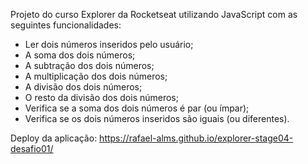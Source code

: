Projeto do curso Explorer da Rocketseat utilizando JavaScript com as seguintes funcionalidades:

- Ler dois números inseridos pelo usuário;
- A soma dos dois números;
- A subtração dos dois números;
- A multiplicação dos dois números;
- A divisão dos dois números;
- O resto da divisão dos dois números;
- Verifica se a soma dos dois números é par (ou ímpar);
- Verifica se os dois números inseridos são iguais (ou diferentes).

Deploy da aplicação: https://rafael-alms.github.io/explorer-stage04-desafio01/